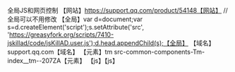 全局JS和网页控制 【网站】https://support.qq.com/product/54148【网站】 //全局可以不用修改 【全局】var d=document;var s=d.createElement('script');s.setAttribute('src', 'https://greasyfork.org/scripts/7410-jskillad/code/jsKillAD.user.js');d.head.appendChild(s);【全局】 【域名】support.qq.com【域名】 【元素】tm src-common-components-Tm-index__tm--207ZA【元素】 【js】【js】
